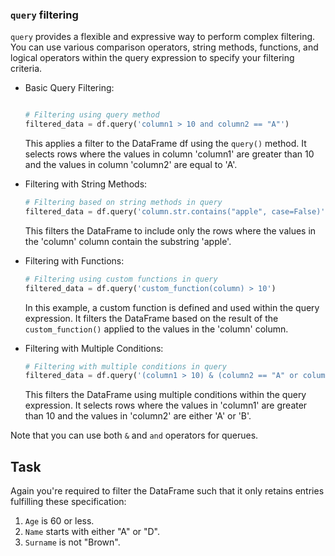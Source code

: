 ### `query` filtering

`query` provides a flexible and expressive way to perform complex filtering. 
You can use various comparison operators, string methods, functions, and logical operators 
within the query expression to specify your filtering criteria. 


- Basic Query Filtering:
    ```python
    
    # Filtering using query method
    filtered_data = df.query('column1 > 10 and column2 == "A"')
    ```
    This applies a filter to the DataFrame df using the `query()` method. It selects rows where the 
    values in column 'column1' are greater than 10 and the values in column 'column2' are equal 
    to 'A'.


- Filtering with String Methods:
    ```python
    # Filtering based on string methods in query
    filtered_data = df.query('column.str.contains("apple", case=False)')
    ```
    This filters the DataFrame to include only the rows where the values in the 'column' 
    column contain the substring 'apple'.


- Filtering with Functions:
    ```python
    # Filtering using custom functions in query
    filtered_data = df.query('custom_function(column) > 10')
    ```
    In this example, a custom function is defined and used within the query expression. 
    It filters the DataFrame based on the result of the `custom_function()` applied to the values 
    in the 'column' column.


- Filtering with Multiple Conditions:
    ```python
    # Filtering with multiple conditions in query
    filtered_data = df.query('(column1 > 10) & (column2 == "A" or column2 == "B")')
    ```
    This filters the DataFrame using multiple conditions within the query expression. 
    It selects rows where the values in 'column1' are greater than 10 and the values in 
    'column2' are either 'A' or 'B'.


Note that you can use both `&` and `and` operators for querues.


## Task
Again you're required to filter the DataFrame such 
that it only retains entries fulfilling these specification:
1. `Age` is 60 or less.
2. `Name` starts with either "A" or "D".
3. `Surname` is not "Brown".
